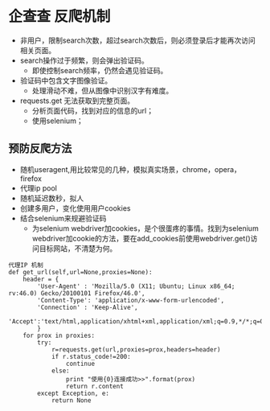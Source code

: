 
# 企查查 反爬机制

- 非用户，限制search次数，超过search次数后，则必须登录后才能再次访问相关页面。
- search操作过于频繁，则会弹出验证码。
    - 即使控制search频率，仍然会遇见验证码。
- 验证码中包含文字图像验证。
  - 处理滑动不难，但从图像中识别汉字有难度。
- requests.get 无法获取到完整页面。
   - 分析页面代码，找到对应的信息的url；
   - 使用selenium；

## 预防反爬方法
- 随机useragent,用比较常见的几种，模拟真实场景，chrome，opera，firefox
- 代理ip pool
- 随机延迟数秒，拟人
- 创建多用户，变化使用用户cookies
- 结合selenium来规避验证码
    - 为selenium webdriver加cookies，是个很蛋疼的事情。找到为selenium webdriver加cookie的方法，要在add_cookies前使用webdriver.get()访问目标网站，不清楚为何。
    



```
代理IP 机制
def get_url(self,url=None,proxies=None):
    header = {
        'User-Agent' : 'Mozilla/5.0 (X11; Ubuntu; Linux x86_64; rv:46.0) Gecko/20100101 Firefox/46.0',
        'Content-Type': 'application/x-www-form-urlencoded',
        'Connection' : 'Keep-Alive',
        'Accept':'text/html,application/xhtml+xml,application/xml;q=0.9,*/*;q=0.8'
        }
    for prox in proxies:
        try:
            r=requests.get(url,proxies=prox,headers=header)
            if r.status_code!=200:
                continue
            else:
                print "使用{0}连接成功>>".format(prox)
                return r.content
        except Exception, e:
            return None
```
